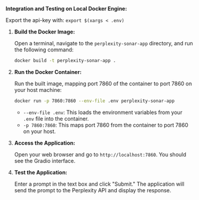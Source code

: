 **Integration and Testing on Local Docker Engine:**

Export the api-key with: `export $(xargs < .env)`

1.  **Build the Docker Image:**

    Open a terminal, navigate to the `perplexity-sonar-app` directory, and run the following command:

    ```bash
    docker build -t perplexity-sonar-app .
    ```

2.  **Run the Docker Container:**

    Run the built image, mapping port 7860 of the container to port 7860 on your host machine:

    ```bash
    docker run -p 7860:7860 --env-file .env perplexity-sonar-app
    ```

    * `--env-file .env`: This loads the environment variables from your `.env` file into the container.
    * `-p 7860:7860`: This maps port 7860 from the container to port 7860 on your host.

3.  **Access the Application:**

    Open your web browser and go to `http://localhost:7860`. You should see the Gradio interface.

4.  **Test the Application:**

    Enter a prompt in the text box and click "Submit." The application will send the prompt to the Perplexity API and display the response.
